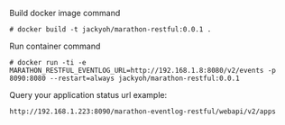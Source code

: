 Build docker image command
```
# docker build -t jackyoh/marathon-restful:0.0.1 .
```

Run container command
```
# docker run -ti -e MARATHON_RESTFUL_EVENTLOG_URL=http://192.168.1.8:8080/v2/events -p 8090:8080 --restart=always jackyoh/marathon-restful:0.0.1
```

Query your application status url
example:
```
http://192.168.1.223:8090/marathon-eventlog-restful/webapi/v2/apps
```
